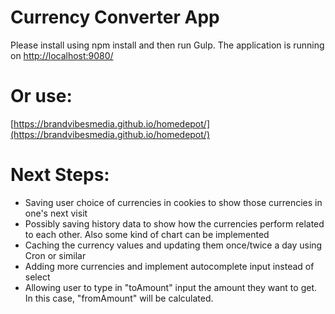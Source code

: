 # Currency Converter App
Please install using npm install and then run Gulp. The application is running on [http://localhost:9080/](http://localhost:9080/)

# Or use:
[https://brandvibesmedia.github.io/homedepot/](https://brandvibesmedia.github.io/homedepot/)

# Next Steps: 
- Saving user choice of currencies in cookies to show those currencies in one's next visit
- Possibly saving history data to show how the currencies perform related to each other. Also some kind of chart can be implemented
- Caching the currency values and updating them once/twice a day using Cron or similar 
- Adding more currencies and implement autocomplete input instead of select
- Allowing user to type in "toAmount" input the amount they want to get. In this case, "fromAmount" will be calculated.

